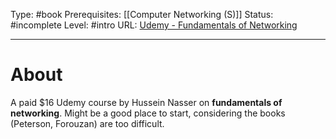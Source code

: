 Type: #book
Prerequisites: [[Computer Networking (S)]]
Status: #incomplete 
Level: #intro 
URL: [Udemy - Fundamentals of Networking](https://www.udemy.com/course/fundamentals-of-networking-for-effective-backend-design/)

----
# About

A paid $16 Udemy course by Hussein Nasser on **fundamentals of networking**. Might be a good place to start, considering the books (Peterson, Forouzan) are too difficult.